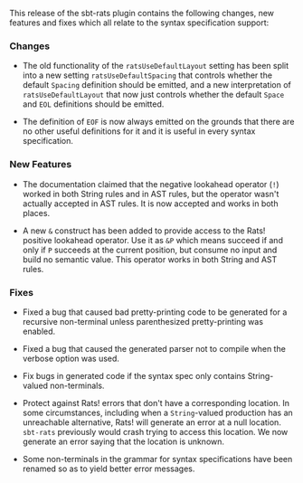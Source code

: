 This release of the sbt-rats plugin contains the following changes, new features and fixes which all relate to the syntax specification support:

### Changes

* The old functionality of the `ratsUseDefaultLayout` setting has been split into a new setting `ratsUseDefaultSpacing` that controls whether the default `Spacing` definition should be emitted, and a new interpretation of `ratsUseDefaultLayout` that now just controls whether the default `Space` and `EOL` definitions should be emitted.

* The definition of `EOF` is now always emitted on the grounds that there are no other useful definitions for it and it is useful in every syntax specification.

### New Features

* The documentation claimed that the negative lookahead operator (`!`) worked in both String rules and in AST rules, but the operator wasn't actually accepted in AST rules. It is now accepted and works in both places.

* A new `&` construct has been added to provide access to the Rats! positive lookahead operator. Use it as `&P` which means succeed if and only if `P` succeeds at the current position, but consume no input and build no semantic value. This operator works in both String and AST rules.

### Fixes

* Fixed a bug that caused bad pretty-printing code to be generated for a recursive non-terminal unless parenthesized pretty-printing was enabled.

* Fixed a bug that caused the generated parser not to compile when the verbose option was used.

* Fix bugs in generated code if the syntax spec only contains String-valued non-terminals.

* Protect against Rats! errors that don't have a corresponding location. In some circumstances, including when a `String`-valued production has an unreachable alternative, Rats! will generate an error at a null location. `sbt-rats` previously would crash trying to access this location. We now generate an error saying that the location is unknown.

* Some non-terminals in the grammar for syntax specifications have been renamed so as to yield better error messages.
